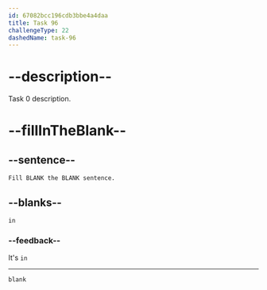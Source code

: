 ```yaml
---
id: 67082bcc196cdb3bbe4a4daa
title: Task 96
challengeType: 22
dashedName: task-96
---
```


# --description--

Task 0 description.

# --fillInTheBlank--

## --sentence--

`Fill BLANK the BLANK sentence.`

## --blanks--

`in`

### --feedback--

It's `in`

---

`blank`
